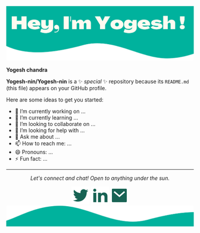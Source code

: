 <img src="https://github.com/Yogesh-nin/Yogesh-nin/blob/bad4c24031941cd730eff5bf7f5b031c4cdb5d6c/name_header.png" alt="Header image">

**Yogesh chandra**

**Yogesh-nin/Yogesh-nin** is a ✨ _special_ ✨ repository because its `README.md` (this file) appears on your GitHub profile.

Here are some ideas to get you started:

- 🔭 I’m currently working on ...
- 🌱 I’m currently learning ...
- 👯 I’m looking to collaborate on ...
- 🤔 I’m looking for help with ...
- 💬 Ask me about ...
- 📫 How to reach me: ...
- 😄 Pronouns: ...
- ⚡ Fun fact: ...

<hr>
<p align="center">
  <i>Let's connect and chat! Open to anything under the sun.</i>
  <p align="center">
  <a href="https://twitter.com/YogeshC29365475" alt=""twitter><img src="https://github.com/Yogesh-nin/Yogesh-nin/blob/667c955c179b1e7fa9b8e422596c610273f90933/twitter-fill.svg"></a>
  <a href="https://www.linkedin.com/in/yogesh-chandra-sharma-59147b201/" alt="Linkedin"><img src="https://github.com/Yogesh-nin/Yogesh-nin/blob/667c955c179b1e7fa9b8e422596c610273f90933/linkedin-fill.svg"></a>
    <a href="mailto:002chandra.yogesh@gmail.com" alt="contact me"><img src="https://github.com/Yogesh-nin/Yogesh-nin/blob/667c955c179b1e7fa9b8e422596c610273f90933/mail-fill.svg"></a>
    
<img src="https://github.com/Yogesh-nin/Yogesh-nin/blob/086db585d29f3a0acc9025e4cf8adbf740a93831/footer_name.png" alt="footer">
